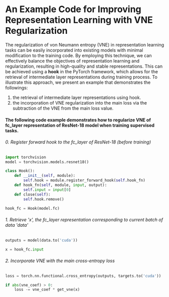 # An Example Code for Improving Representation Learning with VNE Regularization

The regularization of von Neumann entropy (VNE) in representation learning tasks can be easily incorporated into existing models with minimal modification to the training code. By employing this technique, we can effectively balance the objectives of representation learning and regularization, resulting in high-quality and stable representations.
This can be achieved using a **hook** in the PyTorch framework, which allows for the retrieval of intermediate layer representations during training process.
To illustrate this approach, we present an example that demonstrates the followings:
1. the retrieval of intermediate layer representations using hook.
2. the incorporation of VNE regularization into the main loss via the subtraction of the VNE from the main loss value.



#### The following code example demonstrates how to regularize VNE of fc_layer representation of ResNet-18 model when training supervised tasks.


###### 0. Register forward hook to the fc_layer of ResNet-18 (before training)
```py
import torchvision
model = torchvision.models.resnet18()

class Hook():
    def __init__(self, module):
        self.hook = module.register_forward_hook(self.hook_fn)
    def hook_fn(self, module, input, output):
        self.input = input[0]
    def close(self):
        self.hook.remove()

hook_fc = Hook(model.fc)
```

###### 1. Retrieve 'x', the fc_layer representation corresponding to current batch of data 'data'

```py
outputs = model(data.to('cuda'))

x = hook_fc.input
```

###### 2. Incorporate VNE with the main cross-entropy loss

```py
loss = torch.nn.functional.cross_entropy(outputs, targets.to('cuda'))

if abs(vne_coef) > 0:
    loss -= vne_coef * get_vne(x)

```




